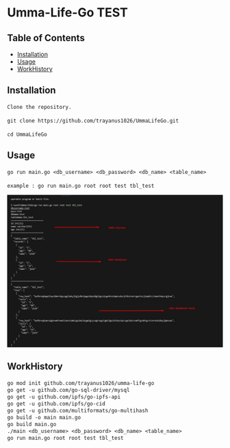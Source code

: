 # Umma-Life-Go TEST

## Table of Contents

- [Installation](#installation)
- [Usage](#usage)
- [WorkHistory](#workhistory)

## Installation

    Clone the repository.
   
    git clone https://github.com/trayanus1026/UmmaLifeGo.git

    cd UmmaLifeGo

## Usage
    
    go run main.go <db_username> <db_password> <db_name> <table_name>

    example : go run main.go root root test tbl_test

![Local Image](result.jpg)

## WorkHistory

    go mod init github.com/trayanus1026/umma-life-go
    go get -u github.com/go-sql-driver/mysql
    go get -u github.com/ipfs/go-ipfs-api
    go get -u github.com/ipfs/go-cid
    go get -u github.com/multiformats/go-multihash
    go build -o main main.go
    go build main.go
    ./main <db_username> <db_password> <db_name> <table_name>
    go run main.go root root test tbl_test

